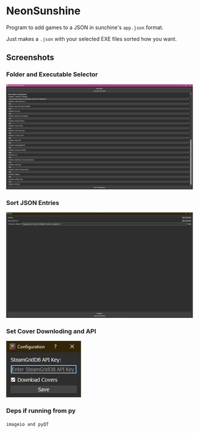 # NeonSunshine
Program to add games to a JSON in sunchine's `app.json` format.

Just makes a `.json` with your selected EXE files sorted how you want.

## Screenshots

### Folder and Executable Selector
![Folder and Executable Selector](screenshots/screenshot1.png)

### Sort JSON Entries
![Sort JSON Entries](screenshots/screenshot2.png)

### Set Cover Downloding and API
![Sort JSON Entries](screenshots/screenshot3.png)

### Deps if running from py

`imageio and pyQT`